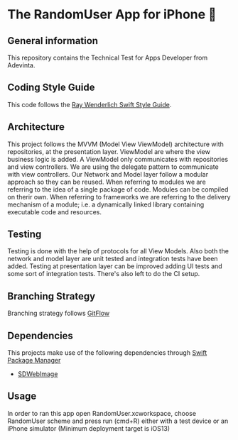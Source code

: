 # The RandomUser App for iPhone  


## General information
This repository contains the Technical Test for Apps Developer from Adevinta.


## Coding Style Guide

This code follows the [Ray Wenderlich Swift Style Guide](https://github.com/raywenderlich/swift-style-guide).


## Architecture

This project follows the MVVM (Model View ViewModel) architecture with repositories, at the presentation layer. ViewModel are where the view business logic is added. A ViewModel only communicates with repositories and view controllers. We are using the delegate pattern to communicate with view controllers. Our Network and Model layer follow a modular approach so they can be reused. When referring to modules we are referring to the idea of a single package of code. Modules can be compiled on therir own. When referring to frameworks we are referring to the delivery mechanism of a module; i.e. a dynamically linked library containing executable code and resources.


## Testing

Testing is done with the help of protocols for all View Models. Also both the network and model layer are unit tested and integration tests have been added. Testing at presentation layer can be improved adding UI tests and some sort of integration tests. There's also left to do the CI setup.


## Branching Strategy

Branching strategy follows [GitFlow](https://datasift.github.io/gitflow/IntroducingGitFlow.html)


## Dependencies

This projects make use of the following dependencies through [Swift Package Manager](https://github.com/apple/swift-package-manager/tree/master/Documentation)

* [SDWebImage](https://github.com/SDWebImage/SDWebImage)

## Usage

In order to ran this app open RandomUser.xcworkspace, choose RandomUser scheme and press run (cmd+R) either with a test device or an iPhone simulator (Minimum deployment target is iOS13)
